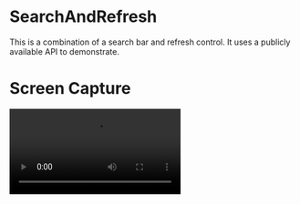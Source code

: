# SearchAndRefresh
This is a combination of a search bar and refresh control. It uses a publicly available API to demonstrate.

# Screen Capture
![demo video](demo.mov)
